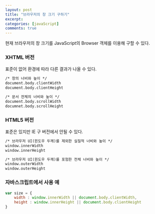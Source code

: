 ```yaml
---
layout: post
title: "브라우저의 창 크기 구하기"
excerpt:
categories: [javaScript]
comments: true
---
```


현재 브라우저의 창 크기를 JavaScript의 Browser 객체를 이용해 구할 수 있다.

### XHTML 버전
표준이 없어 환경에 따라 다른 결과가 나올 수 있다.

```html
/* 창의 너비와 높이 */
document.body.clientWidth
document.body.clientHeight

/* 문서 전체의 너비와 높이 */
document.body.scrollWidth
documnet.body.scrollHeight 
```

### HTML5 버전
표준은 있지만 IE 구 버전에서 안될 수 있다.

```html
/* 브라우저 UI(윈도우 두께)를 제외한 실질적 너비와 높이 */
window.innerWidth
window.innerHeight

/* 브라우저 UI(윈도우 두께)를 포험한 전체 너비와 높이 */
window.outerWidth
window.outerHeight
```

### 자바스크립트에서 사용 예

```javascript
var size = {
    width : window.innerWidth || document.body.clientWidth,
    height : window.innerHeight || document.body.clientHeight 
}
```

